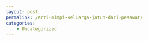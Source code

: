 ```yaml
---
layout: post
permalink: /arti-mimpi-keluarga-jatuh-dari-pesawat/
categories:
    - Uncategorized
---
```


